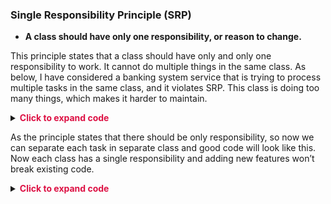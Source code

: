 ### Single Responsibility Principle (SRP)
- **A class should have only one responsibility, or reason to change.**

This principle states that a class should have only and only one responsibility to work. It cannot do multiple things in the same class. As below, I have considered a banking system service that is trying to process multiple tasks in the same class, and it violates SRP.
This class is doing too many things, which makes it harder to maintain.

<details>
<summary><strong style="color: #d14">Click to expand code</strong></summary>

```java
// ************************** BAD CODE ************************** //
class CoreBankingService {
    private String accountNumber;

    public CoreBankingService(String accountNumber) {
        this.accountNumber = accountNumber;
    }

    public void issueLoan() {
        System.out.println("Issuing Loan to: " + accountNumber);
    }

    public void generateReport() {
        System.out.println("Generating report for: " + accountNumber);
    }

    public void sendNotification() {
        System.out.println("Sending notification to: " + accountNumber);
    }
}

public class Main {
    public static void main(String[] args) {
        String accountNumber = "3020034109034";
        CoreBankingService bankingService = new CoreBankingService(accountNumber);

        bankingService.issueLoan();
        bankingService.generateReport();
        bankingService.sendNotification();
    }
}
```

</details>

As the principle states that there should be only responsibility, so now we can separate each task in separate class and good code will look like this.
Now each class has a single responsibility and adding new features won’t break existing code.

<details>
<summary><strong style="color: #d14">Click to expand code</strong></summary>

```java
// ************************** GOOD CODE ************************** //
class LoanService {
    private String accountNumber;

    public LoanService(String accountNumber) {
        this.accountNumber = accountNumber;
    }

    public void issueLoan() {
        System.out.println("Issuing Loan to: " + accountNumber);
    }
}

class ReportService {
    private String accountNumber;

    public ReportService(String accountNumber) {
        this.accountNumber = accountNumber;
    }

    public void generateReport() {
        System.out.println("Generating report for: " + accountNumber);
    }
}

class NotificationService {
    private String accountNumber;

    public NotificationService(String accountNumber) {
        this.accountNumber = accountNumber;
    }

    public void sendNotification() {
        System.out.println("Sending notification to: " + accountNumber);
    }
}

public class Main {
    public static void main(String[] args) {
        String accountNumber = "3020034109034";

        LoanService loanService = new LoanService(accountNumber);
        ReportService reportService = new ReportService(accountNumber);
        NotificationService notificationService = new NotificationService(accountNumber);

        loanService.issueLoan();
        reportService.generateReport();
        notificationService.sendNotification();
    }
}
```

</details>
